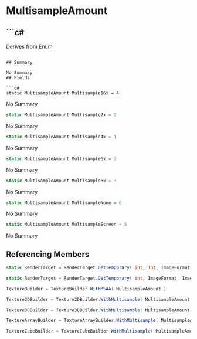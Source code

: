 # MultisampleAmount

## ```c#
Derives from Enum
```

## Summary

No Summary
## Fields

```c#
static MultisampleAmount Multisample16x = 4
```
No Summary
```c#
static MultisampleAmount Multisample2x = 0
```
No Summary
```c#
static MultisampleAmount Multisample4x = 1
```
No Summary
```c#
static MultisampleAmount Multisample6x = 2
```
No Summary
```c#
static MultisampleAmount Multisample8x = 3
```
No Summary
```c#
static MultisampleAmount MultisampleNone = 6
```
No Summary
```c#
static MultisampleAmount MultisampleScreen = 5
```
No Summary
## Referencing Members

```c#
static RenderTarget = RenderTarget.GetTemporary( int, int, ImageFormat, ImageFormat, MultisampleAmount, int ) 
```
```c#
static RenderTarget = RenderTarget.GetTemporary( int, ImageFormat, ImageFormat, MultisampleAmount, int ) 
```
```c#
TextureBuilder = TextureBuilder.WithMSAA( MultisampleAmount ) 
```
```c#
Texture2DBuilder = Texture2DBuilder.WithMultisample( MultisampleAmount ) 
```
```c#
Texture3DBuilder = Texture3DBuilder.WithMultisample( MultisampleAmount ) 
```
```c#
TextureArrayBuilder = TextureArrayBuilder.WithMultisample( MultisampleAmount ) 
```
```c#
TextureCubeBuilder = TextureCubeBuilder.WithMultisample( MultisampleAmount ) 
```
